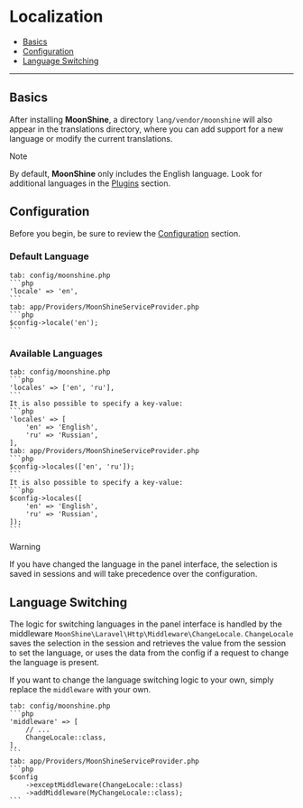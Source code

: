 # Localization

- [Basics](#basics)
- [Configuration](#configuration)
- [Language Switching](#middleware)

---

<a name="basics"></a>
## Basics

After installing **MoonShine**, a directory `lang/vendor/moonshine` will also appear in the translations directory,
where you can add support for a new language or modify the current translations.

> [!NOTE]
> By default, **MoonShine** only includes the English language.
> Look for additional languages in the [Plugins](/plugins) section.

<a name="configuration"></a>
## Configuration

Before you begin, be sure to review the [Configuration](/docs/{{version}}/configuration) section.

### Default Language

~~~tabs
tab: config/moonshine.php
```php
'locale' => 'en',
```
tab: app/Providers/MoonShineServiceProvider.php
```php
$config->locale('en');
```
~~~

### Available Languages

~~~tabs
tab: config/moonshine.php
```php
'locales' => ['en', 'ru'],
```
It is also possible to specify a key-value:
```php
'locales' => [
    'en' => 'English',
    'ru' => 'Russian',
],
tab: app/Providers/MoonShineServiceProvider.php
```php
$config->locales(['en', 'ru']);
```
It is also possible to specify a key-value:
```php
$config->locales([
    'en' => 'English',
    'ru' => 'Russian',
]);
```
~~~

> [!WARNING]
> If you have changed the language in the panel interface, the selection is saved in sessions and will take precedence over the configuration.

<a name="middleware"></a>
## Language Switching

The logic for switching languages in the panel interface is handled by the middleware `MoonShine\Laravel\Http\Middleware\ChangeLocale`.
`ChangeLocale` saves the selection in the session and retrieves the value from the session to set the language, or uses the data from the config if a request to change the language is present.

If you want to change the language switching logic to your own, simply replace the `middleware` with your own.

~~~tabs
tab: config/moonshine.php
```php
'middleware' => [
    // ...
    ChangeLocale::class,
],
```
tab: app/Providers/MoonShineServiceProvider.php
```php
$config
    ->exceptMiddleware(ChangeLocale::class)
    ->addMiddleware(MyChangeLocale::class);
```
~~~
